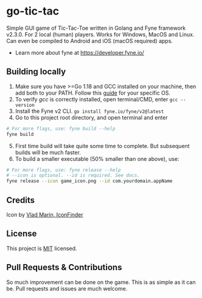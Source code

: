 # go-tic-tac

Simple GUI game of Tic-Tac-Toe written in Golang and Fyne framework v2.3.0. For 2 local (human) players. Works for
Windows, MacOS and Linux. Can even be compiled to Android and iOS (macOS required) apps. 
- Learn more about fyne at https://developer.fyne.io/

## Building locally

1. Make sure you have >=Go 1.18 and GCC installed on your machine, then add both to your PATH. Follow
   this [guide](https://developer.fyne.io/started/#prerequisites) for your specific OS.
2. To verify *gcc* is correctly installed, open terminal/CMD, enter `gcc --version`
3. Install the Fyne v2 CLI. `go install fyne.io/fyne/v2@latest`
4. Go to this project root directory, and open terminal and enter

```bash
# For more flags, use: fyne build --help
fyne build
```
5. First time build will take quite some time to complete. But subsequent builds will be much faster.
6. To build a smaller executable (50% smaller than one above), use:

```bash
# For more flags, use: fyne release --help
# --icon is optional. --id is required. See docs. 
fyne release --icon game_icon.png --id com.yourdomain.appName
```

## Credits
Icon by  [Vlad Marin, IconFinder](https://www.iconfinder.com/icons/190320/game_tac_tic_red_toe_icon)

## License

This project is [MIT](LICENSE) licensed.

## Pull Requests & Contributions
So much improvement can be done on the game. This is as simple as it can be. Pull requests and issues are much welcome.

